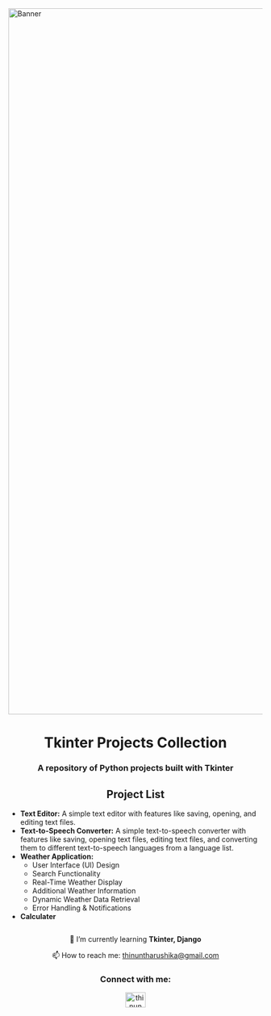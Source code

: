 <body>
    <img align="center" alt="Banner" width="1400" src="https://media4.giphy.com/media/v1.Y2lkPTc5MGI3NjExY3pja3ZoODhhMnFkNmxwdmU5dGpkNzdwbGs4bHJ1NmU1cjcwdTV3ciZlcD12MV9pbnRlcm5hbF9naWZfYnlfaWQmY3Q9Zw/coxQHKASG60HrHtvkt/giphy.gif">
    <h1 align="center">Tkinter Projects Collection</h1>
    <h3 align="center">A repository of Python projects built with Tkinter</h3>
    <h2 align="center">Project List</h2>
    <ul align="left">
        <li><strong>Text Editor:</strong> A simple text editor with features like saving, opening, and editing text files.</li>
        <li><strong>Text-to-Speech Converter:</strong> A simple text-to-speech converter with features like saving, opening text files, editing text files, and converting them to different text-to-speech languages from a language list.</li>
        <li><strong>Weather Application:</strong>
            <ul>
                <li>User Interface (UI) Design</li>
                <li>Search Functionality</li>
                <li>Real-Time Weather Display</li>
                <li>Additional Weather Information</li>
                <li>Dynamic Weather Data Retrieval</li>
                <li>Error Handling & Notifications</li>
            </ul>
        </li>
        <li><strong>Calculater</strong>
    </ul>
    <div class="profile">
        <p align="left"> <a href="https://twitter.com/" target="blank"><img src="https://img.shields.io/twitter/follow/?logo=twitter&style=for-the-badge" alt="" /></a> </p>
    </div>
    <p align="center">🌱 I’m currently learning <strong>Tkinter, Django</strong></p>
    <p align="center">📫 How to reach me: <a href="mailto:thinuntharushika@gmail.com">thinuntharushika@gmail.com</a></p>
    <h3 align="center">Connect with me:</h3>
    <p align="center">
        <a href="https://www.linkedin.com/in/thinun-tharushika"><img align="center" src="https://raw.githubusercontent.com/rahuldkjain/github-profile-readme-generator/master/src/images/icons/Social/linked-in-alt.svg" alt="thinun tharushika" height="30" width="40" /></a>
    </p>
</body>
